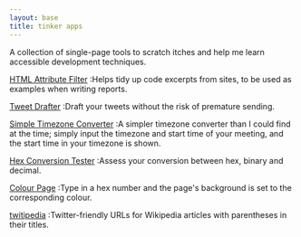 ```yaml
---
layout: base
title: tinker apps
---
```

A collection of single-page tools to scratch itches and help me learn accessible development techniques.

[HTML Attribute Filter](html-attribute-filter/)
:Helps tidy up code excerpts from sites, to be used as examples when writing reports.

[Tweet Drafter](tweetdrafter/)
:Draft your tweets without the risk of premature sending.

[Simple Timezone Converter](simpletimezone/)
:A simpler timezone converter than I could find at the time; simply input the timezone and start time of your meeting, and the start time in your timezone is shown.

[Hex Conversion Tester](hexconv/)
:Assess your conversion between hex, binary and decimal.

[Colour Page](colourpage/)
:Type in a hex number and the page's background is set to the corresponding colour.

[twitipedia](twitipedia/)
:Twitter-friendly URLs for Wikipedia articles with parentheses in their titles.
